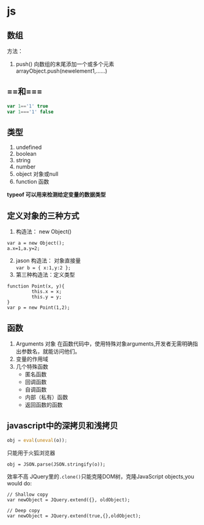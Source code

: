 # js

## 数组  ##
方法：
1. push() 向数组的末尾添加一个或多个元素
   arrayObject.push(newelement1,......)
## ==和=== ##
``` JavaScript
var 1=='1' true
var 1==='1' false
```
## 类型 ##
1. undefined
2. boolean
3. string
4. number 
5. object 对象或null
6. function 函数

**typeof 可以用来检测给定变量的数据类型**


## 定义对象的三种方式 ##
1. 构造法： new Object()
```
var a = new Object();
a.x=1,a.y=2;
```
2. jason 构造法： 对象直接量  
```var b = { x:1,y:2 };```
3. 第三种构造法：定义类型
```
function Point(x, y){
         this.x = x;
         this.y = y;
}
var p = new Point(1,2);
```
## 函数 ##
1. Arguments 对象
在函数代码中，使用特殊对象arguments,开发者无需明确指出参数名，就能访问他们。
2. 变量的作用域
3. 几个特殊函数
    - 匿名函数
    - 回调函数
    - 自调函数
    - 内部（私有）函数
    - 返回函数的函数
## javascript中的深拷贝和浅拷贝 ##
``` javascript
obj = eval(uneval(o));
```
只能用于火狐浏览器
```
obj = JSON.parse(JSON.stringify(o));
```
效率不高
JQuery里的`.clone()`只能克隆DOM树，克隆JavaScript objects,you would do:
```
// Shallow copy
var newObject = JQuery.extend({}, oldObject);

// Deep copy
var newObject = JQuery.extend(true,{},oldObject);
```









